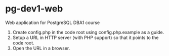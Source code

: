 # pg-dev1-web
Web application for PostgreSQL DBA1 course

1. Create config.php in the code root using config.php.example as a guide.
2. Setup a URL in HTTP server (with PHP support) so that it points to the code root.
3. Open the URL in a browser.


